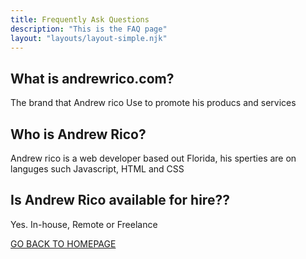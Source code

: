 ```yaml
---
title: Frequently Ask Questions
description: "This is the FAQ page"
layout: "layouts/layout-simple.njk"
---
```


## What is andrewrico.com?
The brand that Andrew rico Use to promote his producs and services

## Who is Andrew Rico?
Andrew rico is a web developer based out Florida,  his sperties are on languges such Javascript, HTML and CSS


## Is Andrew Rico available for hire??
Yes. In-house, Remote or Freelance

<a href="/">GO BACK TO HOMEPAGE</a>